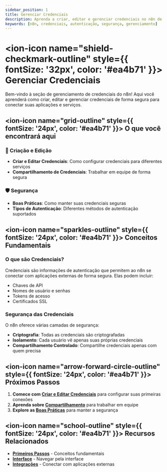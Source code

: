 ```yaml
---
sidebar_position: 1
title: Gerenciar Credenciais
description: Aprenda a criar, editar e gerenciar credenciais no n8n de forma segura
keywords: [n8n, credenciais, autenticação, segurança, gerenciamento]
---
```


# <ion-icon name="shield-checkmark-outline" style={{ fontSize: '32px', color: '#ea4b71' }}></ion-icon> Gerenciar Credenciais

Bem-vindo à seção de gerenciamento de credenciais do n8n! Aqui você aprenderá como criar, editar e gerenciar credenciais de forma segura para conectar suas aplicações e serviços.

## <ion-icon name="grid-outline" style={{ fontSize: '24px', color: '#ea4b71' }}></ion-icon> O que você encontrará aqui

### 🔐 Criação e Edição
- **Criar e Editar Credenciais**: Como configurar credenciais para diferentes serviços
- **Compartilhamento de Credenciais**: Trabalhar em equipe de forma segura

### 🛡️ Segurança
- **Boas Práticas**: Como manter suas credenciais seguras
- **Tipos de Autenticação**: Diferentes métodos de autenticação suportados

## <ion-icon name="sparkles-outline" style={{ fontSize: '24px', color: '#ea4b71' }}></ion-icon> Conceitos Fundamentais

### O que são Credenciais?
Credenciais são informações de autenticação que permitem ao n8n se conectar com aplicações externas de forma segura. Elas podem incluir:
- Chaves de API
- Nomes de usuário e senhas
- Tokens de acesso
- Certificados SSL

### Segurança das Credenciais
O n8n oferece várias camadas de segurança:
- **Criptografia**: Todas as credenciais são criptografadas
- **Isolamento**: Cada usuário vê apenas suas próprias credenciais
- **Compartilhamento Controlado**: Compartilhe credenciais apenas com quem precisa

## <ion-icon name="arrow-forward-circle-outline" style={{ fontSize: '24px', color: '#ea4b71' }}></ion-icon> Próximos Passos

1. **Comece com [Criar e Editar Credenciais](./criar-editar)** para configurar suas primeiras conexões
2. **Aprenda sobre [Compartilhamento](./compartilhamento)** para trabalhar em equipe
3. **Explore as [Boas Práticas](./boas-praticas)** para manter a segurança

## <ion-icon name="school-outline" style={{ fontSize: '24px', color: '#ea4b71' }}></ion-icon> Recursos Relacionados

- **[Primeiros Passos](../../primeiros-passos/instalacao)** - Conceitos fundamentais
- **[Interface](../interface/navegacao-editor-ui)** - Navegar pela interface
- **[Integrações](../../integracoes)** - Conectar com aplicações externas 
